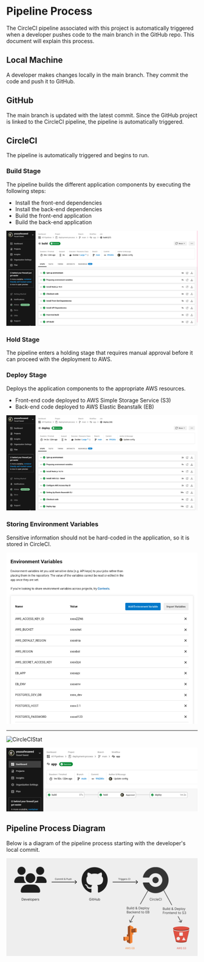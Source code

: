 # Pipeline Process

The CircleCI pipeline associated with this project is automatically triggered when a developer pushes code to the main branch in the GitHub repo. This document will explain this process.

## Local Machine

A developer makes changes locally in the main branch. They commit the code and push it to GitHub.

## GitHub

The main branch is updated with the latest commit. Since the GitHub project is linked to the CircleCI pipeline, the pipeline is automatically triggered.

## CircleCI

The pipeline is automatically triggered and begins to run.

### Build Stage

The pipeline builds the different application components by executing the following steps:

* Install the front-end dependencies
* Install the back-end dependencies
* Build the front-end application
* Build the back-end application

<img src="images/circleci_build.png" alt="CircleCI Build Stage">

### Hold Stage

The pipeline enters a holding stage that requires manual approval before it can proceed with the deployment to AWS.

### Deploy Stage

Deploys the application components to the appropriate AWS resources.

* Front-end code deployed to AWS Simple Storage Service (S3)
* Back-end code deployed to AWS Elastic Beanstalk (EB)

<img src="images/circleci_deploy.png" alt="CircleCI Deploy Stage">

### Storing Environment Variables

Sensitive information should not be hard-coded in the application, so it is stored in CircleCI.

<img src="images/circleci_env_vars.png" alt="Storing Environment Variables">

---

![CircleCIStat](https://circleci.com/gh/yousafesaeed/deployment-process.svg?style=svg)

<img src="images/circleci_app.png" alt="CircleCI">

## Pipeline Process Diagram

Below is a diagram of the pipeline process starting with the developer's local commit.

<img src="diagrams/Pipeline.png" alt="Pipeline Process Diagram">

